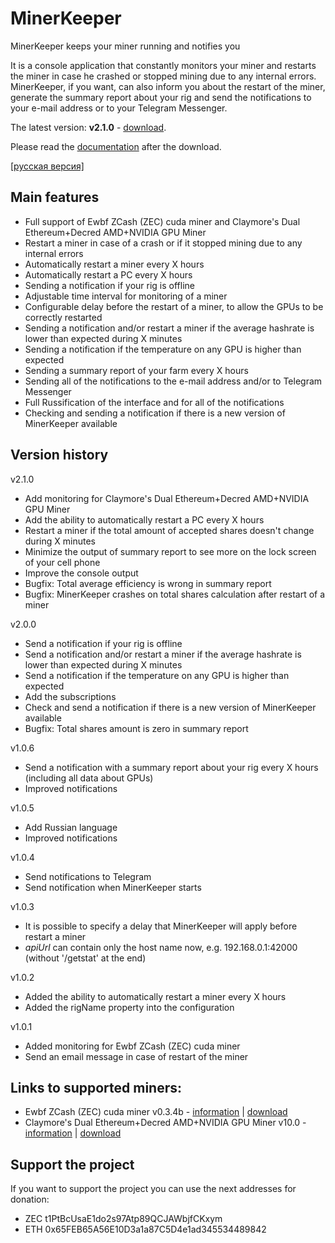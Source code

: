 # MinerKeeper
MinerKeeper keeps your miner running and notifies you

It is a console application that constantly monitors your miner and restarts the miner in case he crashed or stopped mining due to any internal errors.
MinerKeeper, if you want, can also inform you about the restart of the miner, generate the summary report about your rig and send the notifications to your e-mail address or to your Telegram Messenger.

The latest version: **v2.1.0** - [download](https://github.com/anmalkov/minerkeeper/releases/download/v2.1.0/MinerKeeper.2.1.0.zip).

Please read the [documentation](https://github.com/anmalkov/minerkeeper/blob/master/help.md) after the download.

[[русская версия]](https://github.com/anmalkov/minerkeeper/blob/master/README_ru.md)

## Main features

* Full support of Ewbf ZCash (ZEC) cuda miner and Claymore's Dual Ethereum+Decred AMD+NVIDIA GPU Miner
* Restart a miner in case of a crash or if it stopped mining due to any internal errors
* Automatically restart a miner every X hours
* Automatically restart a PC every X hours
* Sending a notification if your rig is offline
* Adjustable time interval for monitoring of a miner
* Configurable delay before the restart of a miner, to allow the GPUs to be correctly restarted
* Sending a notification and/or restart a miner if the average hashrate is lower than expected during X minutes
* Sending a notification if the temperature on any GPU is higher than expected
* Sending a summary report of your farm every X hours
* Sending all of the notifications to the e-mail address and/or to Telegram Messenger
* Full Russification of the interface and for all of the notifications
* Checking and sending a notification if there is a new version of MinerKeeper available

## Version history

v2.1.0
* Add monitoring for Claymore's Dual Ethereum+Decred AMD+NVIDIA GPU Miner
* Add the ability to automatically restart a PC every X hours
* Restart a miner if the total amount of accepted shares doesn't change during X minutes
* Minimize the output of summary report to see more on the lock screen of your cell phone
* Improve the console output
* Bugfix: Total average efficiency is wrong in summary report
* Bugfix: MinerKeeper crashes on total shares calculation after restart of a miner

v2.0.0
* Send a notification if your rig is offline
* Send a notification and/or restart a miner if the average hashrate is lower than expected during X minutes
* Send a notification if the temperature on any GPU is higher than expected
* Add the subscriptions
* Check and send a notification if there is a new version of MinerKeeper available
* Bugfix: Total shares amount is zero in summary report

v1.0.6
* Send a notification with a summary report about your rig every X hours (including all data about GPUs)
* Improved notifications

v1.0.5
* Add Russian language
* Improved notifications

v1.0.4
* Send notifications to Telegram
* Send notification when MinerKeeper starts

v1.0.3
* It is possible to specify a delay that MinerKeeper will apply before restart a miner
* *apiUrl* can contain only the host name now, e.g. 192.168.0.1:42000 (without '/getstat' at the end)

v1.0.2
* Added the ability to automatically restart a miner every X hours
* Added the rigName property into the configuration

v1.0.1
* Added monitoring for Ewbf ZCash (ZEC) cuda miner
* Send an email message in case of restart of the miner

## Links to supported miners:

* Ewbf ZCash (ZEC) cuda miner v0.3.4b - [information](https://github.com/nanopool/ewbf-miner) | [download](https://github.com/nanopool/ewbf-miner/releases/download/v0.3.4b/Zec.miner.0.3.4b.zip)
* Claymore's Dual Ethereum+Decred AMD+NVIDIA GPU Miner v10.0 - [information](https://github.com/nanopool/Claymore-Dual-Miner) | [download](https://github.com/nanopool/Claymore-Dual-Miner/releases/download/v10.0/Claymore.s.Dual.Ethereum.Decred_Siacoin_Lbry_Pascal.AMD.NVIDIA.GPU.Miner.v10.0.zip)

## Support the project

If you want to support the project you can use the next addresses for donation:
* ZEC t1PtBcUsaE1do2s97Atp89QCJAWbjfCKxym
* ETH 0x65FEB65A56E10D3a1a87C5D4e1ad345534489842
